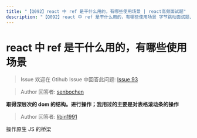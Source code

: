 ```yaml
---
title: "【Q092】react 中 ref 是干什么用的，有哪些使用场景 | react高频面试题"
description: "【Q092】react 中 ref 是干什么用的，有哪些使用场景 字节跳动面试题、阿里腾讯面试题、美团小米面试题。"
---
```


# react 中 ref 是干什么用的，有哪些使用场景

> Issue
> 欢迎在 Gtihub Issue 中回答此问题: [Issue 93](https://github.com/shfshanyue/Daily-Question/issues/93)

> Author
> 回答者: [senbochen](https://github.com/senbochen)

**取得深层次的 dom 的结构。进行操作；我用过的主要是对表格滚动条的操作**

> Author
> 回答者: [libin1991](https://github.com/libin1991)

操作原生 JS 的桥梁
